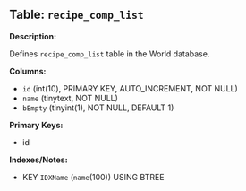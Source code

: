 ## Table: `recipe_comp_list`

**Description:**

Defines `recipe_comp_list` table in the World database.

**Columns:**
- `id` (int(10), PRIMARY KEY, AUTO_INCREMENT, NOT NULL)
- `name` (tinytext, NOT NULL)
- `bEmpty` (tinyint(1), NOT NULL, DEFAULT 1)

**Primary Keys:**
- id

**Indexes/Notes:**
- KEY `IDXName` (`name`(100)) USING BTREE